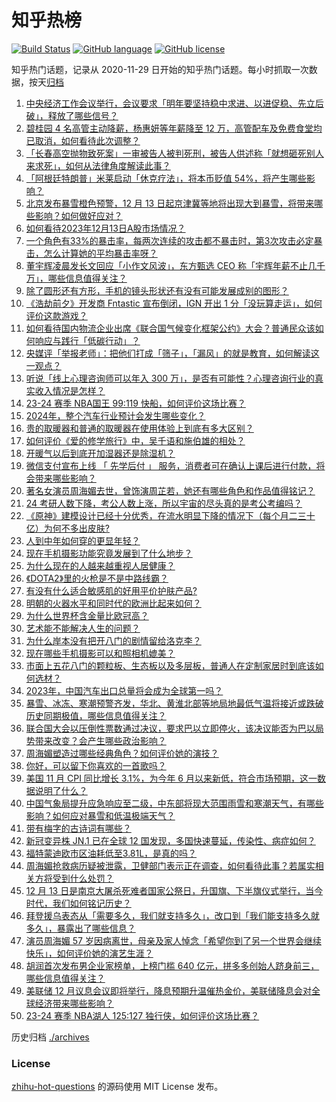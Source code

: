# 知乎热榜
[![Build Status](https://github.com/ToWeLong/zhihu-hot-questions/workflows/CI/badge.svg)](https://github.com/ToWeLong/zhihu-hot-questions/actions)
[![GitHub language](https://img.shields.io/badge/language-golang-orange.svg)](https://golang.org/)
[![GitHub license](https://img.shields.io/github/license/ToWeLong/zhihu-hot-questions)](https://github.com/ToWeLong/zhihu-hot-questions/blob/main/LICENSE)

知乎热门话题，记录从 2020-11-29 日开始的知乎热门话题。每小时抓取一次数据，按天[归档](./archives)

<!-- BEGIN -->

1. [中央经济工作会议举行，会议要求「明年要坚持稳中求进、以进促稳、先立后破」，释放了哪些信号？](https://www.zhihu.com/question/634555359)
1. [碧桂园 4 名高管主动降薪，杨惠妍等年薪降至 12 万，高管配车及免费食堂均已取消，如何看待此次调整？](https://www.zhihu.com/question/634605875)
1. [「长春高空抛物致死案」一审被告人被判死刑，被告人供述称「就想砸死别人来求死」，如何从法律角度解读此事？](https://www.zhihu.com/question/634627903)
1. [「阿根廷特朗普」米莱启动「休克疗法」，将本币贬值 54%，将产生哪些影响？](https://www.zhihu.com/question/634630526)
1. [北京发布暴雪橙色预警，12 月 13 日起京津冀等地将出现大到暴雪，将带来哪些影响？如何做好应对？](https://www.zhihu.com/question/634436506)
1. [如何看待2023年12月13日A股市场情况？](https://www.zhihu.com/question/634608400)
1. [一个角色有33%的暴击率，每两次连续的攻击都不暴击时，第3次攻击必定暴击，怎么计算她的平均暴击率呀？](https://www.zhihu.com/question/634071566)
1. [董宇辉凌晨发长文回应「小作文风波」，东方甄选 CEO 称「宇辉年薪不止几千万」，哪些信息值得关注？](https://www.zhihu.com/question/634643306)
1. [除了圆形还有方形，手机的镜头形状还有没有可能发展成别的图形？](https://www.zhihu.com/question/632151106)
1. [《浩劫前夕》开发商 Fntastic 宣布倒闭，IGN 开出 1 分「没玩算走运」，如何评价这款游戏？](https://www.zhihu.com/question/633925725)
1. [如何看待国内物流企业出席《联合国气候变化框架公约》大会？普通民众该如何响应与践行「低碳行动」？](https://www.zhihu.com/question/634635310)
1. [央媒评「举报老师」：把他们打成「筛子」，「漏风」的就是教育，如何解读这一观点？](https://www.zhihu.com/question/634615097)
1. [听说「线上心理咨询师可以年入 300 万」，是否有可能性？心理咨询行业的真实收入情况是怎样？](https://www.zhihu.com/question/633772272)
1. [23-24 赛季 NBA国王 99:119 快船，如何评价这场比赛？](https://www.zhihu.com/question/634631007)
1. [2024年，整个汽车行业预计会发生哪些变化？](https://www.zhihu.com/question/628934509)
1. [贵的取暖器和普通的取暖器在使用体验上到底有多大区别？](https://www.zhihu.com/question/630536277)
1. [如何评价《爱的修学旅行》中，吴千语和施伯雄的相处？](https://www.zhihu.com/question/632154202)
1. [开暖气以后到底开加湿器还是除湿机？](https://www.zhihu.com/question/629448837)
1. [微信支付宣布上线 「 先学后付 」 服务，消费者可在确认上课后进行付款，将会带来哪些影响？](https://www.zhihu.com/question/634508951)
1. [著名女演员周海媚去世，曾饰演周芷若，她还有哪些角色和作品值得铭记？](https://www.zhihu.com/question/634561534)
1. [24 考研人数下降，考公人数上涨，所以宇宙的尽头真的是考公考编吗？](https://www.zhihu.com/question/631471680)
1. [《原神》建模设计已经十分优秀，在流水明显下降的情况下（每个月二三十亿）为何不多出皮肤?](https://www.zhihu.com/question/633989287)
1. [人到中年如何穿的更显年轻？](https://www.zhihu.com/question/632642157)
1. [现在手机摄影功能究竟发展到了什么地步？](https://www.zhihu.com/question/632888113)
1. [为什么现在的人越来越重视人居健康？](https://www.zhihu.com/question/634533805)
1. [《DOTA2》里的火枪是不是中路线霸？](https://www.zhihu.com/question/633247669)
1. [有没有什么适合敏感肌的好用平价护肤产品?](https://www.zhihu.com/question/631731273)
1. [明朝的火器水平和同时代的欧洲比起来如何？](https://www.zhihu.com/question/48755464)
1. [为什么世界杯含金量比欧冠高？](https://www.zhihu.com/question/633734011)
1. [艺术能不能解决人生的问题？](https://www.zhihu.com/question/632668302)
1. [为什么岸本没有把开八门的剧情留给洛克李？](https://www.zhihu.com/question/471522914)
1. [现在哪些手机摄影可以和照相机媲美？](https://www.zhihu.com/question/630809258)
1. [市面上五花八门的颗粒板、生态板以及多层板，普通人在定制家居时到底该如何选材？](https://www.zhihu.com/question/631483326)
1. [2023年，中国汽车出口总量将会成为全球第一吗？](https://www.zhihu.com/question/588023384)
1. [暴雪、冰冻、寒潮预警齐发，华北、黄淮北部等地局地最低气温将接近或跌破历史同期极值，哪些信息值得关注？](https://www.zhihu.com/question/634605370)
1. [联合国大会以压倒性票数通过决议，要求巴以立即停火，该决议能否为巴以局势带来改变？会产生哪些政治影响？](https://www.zhihu.com/question/634608991)
1. [周海媚塑造过哪些经典角色？如何评价她的演技？](https://www.zhihu.com/question/634427985)
1. [你好，可以留下你喜欢的一首歌吗？](https://www.zhihu.com/question/629923111)
1. [美国 11 月 CPI 同比增长 3.1%，为今年 6 月以来新低，符合市场预期，这一数据说明了什么？](https://www.zhihu.com/question/634605858)
1. [中国气象局提升应急响应至二级，中东部将现大范围雨雪和寒潮天气，有哪些影响？如何应对暴雪和低温极端天气？](https://www.zhihu.com/question/634525947)
1. [带有梅字的古诗词有哪些？](https://www.zhihu.com/question/634598443)
1. [新冠变异株 JN.1 已在全球 12 国发现，多国快速蔓延，传染性、病症如何？](https://www.zhihu.com/question/634487951)
1. [福特蒙迪欧市区油耗低至3.81L，是真的吗？](https://www.zhihu.com/question/634622552)
1. [周海媚抢救病历疑被泄露，卫健部门表示正在调查，如何看待此事？若属实相关方将受到什么处罚？](https://www.zhihu.com/question/634618003)
1. [12 月 13 日是南京大屠杀死难者国家公祭日，升国旗、下半旗仪式举行，当今时代，我们如何铭记历史？](https://www.zhihu.com/question/634626390)
1. [拜登援乌表态从「需要多久，我们就支持多久」，改口到「我们能支持多久就多久」，暴露出了哪些信息？](https://www.zhihu.com/question/634624405)
1. [演员周海媚 57 岁因病离世，母亲及家人悼念「希望你到了另一个世界会继续快乐」，如何评价她的演艺生涯？](https://www.zhihu.com/question/634563082)
1. [胡润首次发布男企业家榜单，上榜门槛 640 亿元，拼多多创始人跻身前三，哪些信息值得关注？](https://www.zhihu.com/question/634473788)
1. [美联储 12 月议息会议即将举行，降息预期升温催热金价，美联储降息会对全球经济带来哪些影响？](https://www.zhihu.com/question/634504159)
1. [23-24 赛季 NBA湖人 125:127 独行侠，如何评价这场比赛？](https://www.zhihu.com/question/634604171)

<!-- END -->

历史归档 [./archives](./archives)


### License
[zhihu-hot-questions](https://github.com/towelong/zhihu-hot-questions) 的源码使用 MIT License 发布。
